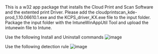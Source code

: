 This is a w32 app package that installs the Cloud Print and Scan Software and the extented print Driver. Please add the cloudprintscan_kde-prod_1.10.06610.1.exe and the KCPS_driver_KX.exe file to the input folder.
Package the input folder with the IntuneWinAppUtil Tool and upload the intunewin file to Intune.

Use the following Install and Uninstall commands
![image](https://github.com/user-attachments/assets/c9a23cea-c277-4e8b-bde6-3c9b2ae7ccfe)


Use the following detection rule
![image](https://github.com/user-attachments/assets/9fad55ce-469c-4dac-a21e-c7887e4b6f31)

